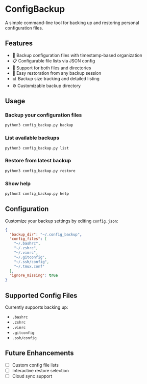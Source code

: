 # ConfigBackup

A simple command-line tool for backing up and restoring personal configuration files.

## Features

- 🔧 Backup configuration files with timestamp-based organization
- 📋 Configurable file lists via JSON config
- 📁 Support for both files and directories
- 🔄 Easy restoration from any backup session
- 📊 Backup size tracking and detailed listing
- ⚙️ Customizable backup directory

## Usage

### Backup your configuration files
```bash
python3 config_backup.py backup
```

### List available backups
```bash
python3 config_backup.py list
```

### Restore from latest backup
```bash
python3 config_backup.py restore
```

### Show help
```bash
python3 config_backup.py help
```

## Configuration

Customize your backup settings by editing `config.json`:

```json
{
  "backup_dir": "~/.config_backup",
  "config_files": [
    "~/.bashrc",
    "~/.zshrc",
    "~/.vimrc",
    "~/.gitconfig",
    "~/.ssh/config",
    "~/.tmux.conf"
  ],
  "ignore_missing": true
}
```

## Supported Config Files

Currently supports backing up:
- `.bashrc`
- `.zshrc`
- `.vimrc` 
- `.gitconfig`
- `.ssh/config`

## Future Enhancements

- [ ] Custom config file lists
- [ ] Interactive restore selection
- [ ] Cloud sync support